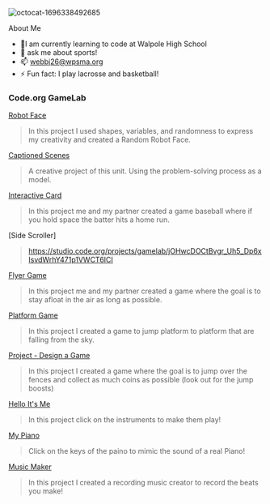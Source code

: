 ![octocat-1696338492685](https://github.com/Jacktwebb/jacktwebb/assets/146844010/6b00fd93-14f1-4159-8185-f44dc96db462)

About Me
- 🌱I am currently learning to code at Walpole High School
- 💬 ask me about sports!
- 📫 webbj26@wpsma.org
- ⚡ Fun fact: I play lacrosse and basketball!

### Code.org GameLab

[Robot Face](https://studio.code.org/s/csd3-2023/lessons/7/levels/2)
> In this project I used shapes, variables, and randomness to express my creativity and created a Random Robot Face.

[Captioned Scenes](https://studio.code.org/projects/gamelab/55r6cH8HSPxE1ydkwwAi7jqQoo6BMMFfXSa1Vh459E0)
> A creative project of this unit. Using the problem-solving process as a model.

[Interactive Card](https://studio.code.org/projects/gamelab/VYWMN0GF4NNOfm3lfvyfFFs-Ujm9Pe7SKUgDQjH8BAw)
> In this project me and my partner created a game baseball where if you hold space the batter hits a home run.

[Side Scroller]
>https://studio.code.org/projects/gamelab/jOHwcDOCtBvgr_Uh5_Dp6xIsvdWrhY471p1VWCT6ICI
>
[Flyer Game](https://studio.code.org/projects/gamelab/62Rl1O6xGS0N6FHusfr2fkWCQuHhjNLfuksiWqookLc)
> In this project me and my partner created a game where the goal is to stay afloat in the air as long as possible.

[Platform Game](https://studio.code.org/projects/gamelab/lgz4Mr22hYm56XgGN9evc-N2GFbfOPl8ULv9-rU9jSQ)
> In this project I created a game to jump platform to platform that are falling from the sky.

[Project - Design a Game](https://studio.code.org/projects/gamelab/enpoRdMnDZ41iFUvaqNhAqRVDrF8k5IgNf__ZvF9oKw)
>In this project I created a game where the goal is to jump over the fences and collect as much coins as possible (look out for the jump boosts)

[Hello It's Me](https://ai2.appinventor.mit.edu/#5827418822410240) 
> In this project click on the instruments to make them play!

[My Piano](https://ai2.appinventor.mit.edu/#5574674089902080)
> Click on the keys of the paino to mimic the sound of a real Piano!

[Music Maker](https://ai2.appinventor.mit.edu/#6360560192847872)
> In this project I created a recording music creator to record the beats you make!
